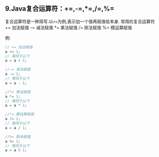 9.Java复合运算符：+=,-=,*=,/=,%=
---

复合运算符是一种简写.以`+=`为例,表示加一个值再赋值给本身.
常用的复合运算符
+= 加法赋值
-= 减法赋值
*= 乘法赋值
/= 除法赋值
%= 模运算赋值

例:
```java
// += 加法赋值
a += 1;
// 等同于以下
a = a + 1;

//-= 减法赋值
a -= 1;
// 等同于以下
a = a - 1;

//*= 乘法赋值
a *= 1;
// 等同于以下
a = a * 1;

//*= 模运算赋值
a /= 1;
// 等同于以下
a = a / 1;

//%= 取余赋值
a %= 1;
// 等同于以下
a = a % 1;

```